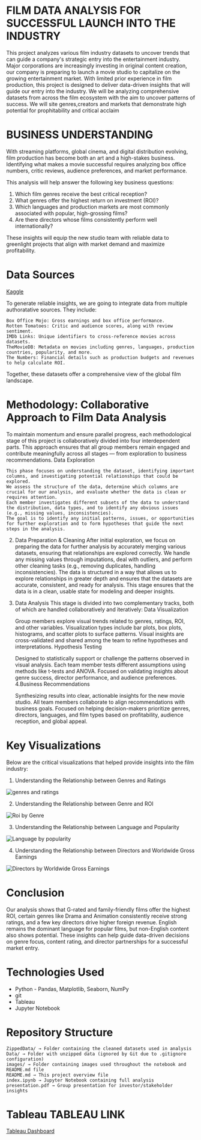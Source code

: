 # FILM DATA ANALYSIS FOR SUCCESSFUL LAUNCH INTO THE INDUSTRY

 This project analyzes various film industry datasets to uncover trends that can guide a company's strategic entry into the entertainment industry. 
 Major corporations are increasingly investing in original content creation, our company is preparing to launch a movie studio to capitalize on the growing entertainment market. With limited prior experience in film production, this project is designed to deliver data-driven insights that will guide our entry into the industry.
 We will be analyzing comprehensive datasets from across the film ecosystem with the aim to uncover patterns of success. We will site genres,creators and markets that demonstrate high potential for prophitability and critical acclaim

# BUSINESS UNDERSTANDING
With streaming platforms, global cinema, and digital distribution evolving, film production has become both an art and a high-stakes business. Identifying what makes a movie successful requires analyzing box office numbers, critic reviews, audience preferences, and market performance.

This analysis will help answer the following key business questions:

   1. Which film genres receive the best critical reception?
   2. What genres offer the highest return on investment (ROI)?
   3. Which languages and production markets are most commonly associated with popular, high-grossing films?
   4. Are there directors whose films consistently perform well internationally?

These insights will equip the new studio team with reliable data to greenlight projects that align with market demand and maximize profitability.

# Data Sources
[Kaggle](https://www.kaggle.com/datasets/stefanoleone992/rotten-tomatoes-movies-and-critic-reviews-dataset?resource=download)

To generate reliable insights, we are going to integrate data from multiple authoratative sources. They include:

    Box Office Mojo: Gross earnings and box office performance.
    Rotten Tomatoes: Critic and audience scores, along with review sentiment.
    IMDb Links: Unique identifiers to cross-reference movies across datasets.
    TheMovieDB: Metadata on movies including genres, languages, production countries, popularity, and more.
    The Numbers: Financial details such as production budgets and revenues to help calculate ROI.

Together, these datasets offer a comprehensive view of the global film landscape.
 
#  Methodology: Collaborative Approach to Film Data Analysis
To maintain momentum and ensure parallel progress, each methodological stage of this project is collaboratively divided into four interdependent parts. This approach ensures that all group members remain engaged and contribute meaningfully across all stages — from exploration to business recommendations.
 Data Exploration
 
    This phase focuses on understanding the dataset, identifying important columns, and investigating potential relationships that could be explored.
    We assess the structure of the data, determine which columns are crucial for our analysis, and evaluate whether the data is clean or requires attention.
    Each member investigates different subsets of the data to understand the distribution, data types, and to identify any obvious issues (e.g., missing values, inconsistencies).
    The goal is to identify any initial patterns, issues, or opportunities for further exploration and to form hypotheses that guide the next steps in the analysis.
 2. Data Preparation & Cleaning
    After initial exploration, we focus on preparing the data for further analysis by accurately merging various datasets, ensuring that relationships are explored correctly.
    We handle any missing values through imputations, deal with outliers, and perform other cleaning tasks (e.g., removing duplicates, handling inconsistencies).
    The data is structured in a way that allows us to explore relationships in greater depth and ensures that the datasets are accurate, consistent, and ready for analysis.
    This stage ensures that the data is in a clean, usable state for modeling and deeper insights.

3. Data Analysis
This stage is divided into two complementary tracks, both of which are handled collaboratively and iteratively:
Data Visualization

    Group members explore visual trends related to genres, ratings, ROI, and other variables.
    Visualization types include bar plots, box plots, histograms, and scatter plots to surface patterns.
    Visual insights are cross-validated and shared among the team to refine hypotheses and interpretations.
 Hypothesis Testing
 
    Designed to statistically support or challenge the patterns observed in visual analysis.
    Each team member tests different assumptions using methods like t-tests and ANOVA.
    Focused on validating insights about genre success, director performance, and audience preferences.
4.Business Recommendations

    Synthesizing results into clear, actionable insights for the new movie studio.
    All team members collaborate to align recommendations with business goals.
    Focused on helping decision-makers prioritize genres, directors, languages, and film types based on profitability, audience reception, and global appeal.

# Key Visualizations
Below are the critical visualizations that helped provide insights into the film industry:
1. Understanding the Relationship between Genres and Ratings

![genres and ratings](images/genres_ratings.png)

2. Understanding the Relationship between Genre and ROI

![Roi by Genre](images/Roi_Genre.png)

3. Understanding the Relationship between Language and Popularity

![Language by popularity](images/language%20by%20popularity.png)

4. Understanding the Relationship between Directors and Worldwide Gross Earnings

![Directors by  Worldwide Gross Earnings](images/Directors%20by%20gross.png)

#  Conclusion
Our analysis shows that G-rated and family-friendly films offer the highest ROI, certain genres like Drama and Animation consistently receive strong ratings, and a few key directors drive higher foreign revenue. English remains the dominant language for popular films, but non-English content also shows potential. These insights can help guide data-driven decisions on genre focus, content rating, and director partnerships for a successful market entry.
 # Technologies Used
 
  - Python - Pandas, Matplotlib, Seaborn, NumPy
  - git
  - Tableau
   - Jupyter Notebook
   #  Repository Structure
   
    ZippedData/ → Folder containing the cleaned datasets used in analysis
    Data/ → Folder with unzipped data (ignored by Git due to .gitignore configuration)
    images/ → Folder containing images used throughout the notebook and README.md file
    README.md → This project overview file
    index.ipynb → Jupyter Notebook containing full analysis
    presentation.pdf → Group presentation for investor/stakeholder insights


 

# Tableau TABLEAU LINK
[Tableau Dashboard](https://public.tableau.com/app/profile/rita.nyaga/viz/FilmDataAnalysisDashboard/Dashboard2?publish=yes)






 
